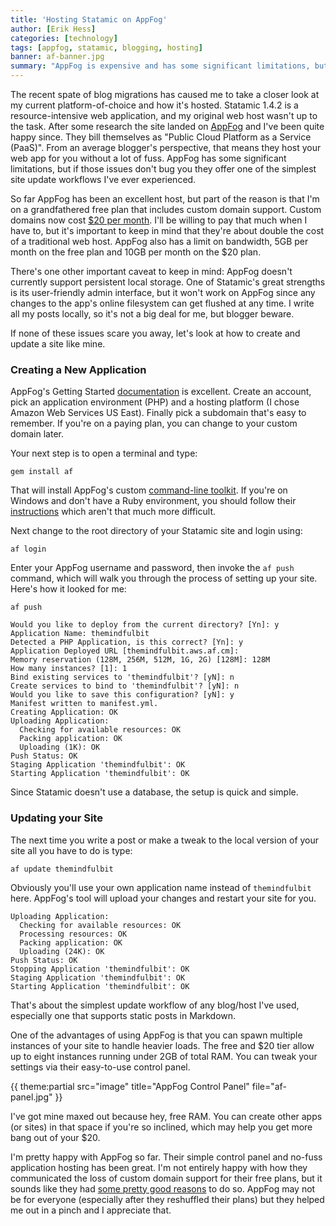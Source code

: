 ```yaml
---
title: 'Hosting Statamic on AppFog'
author: [Erik Hess]
categories: [technology]
tags: [appfog, statamic, blogging, hosting]
banner: af-banner.jpg
summary: "AppFog is expensive and has some significant limitations, but if that doesn't bug you they offer one of the simplest site update workflows I've ever experienced."
---
```


The recent spate of blog migrations has caused me to take a closer look at my current platform-of-choice and how it's hosted. Statamic 1.4.2 is a resource-intensive web application, and my original web host wasn't up to the task. After some research the site landed on [AppFog](https://www.appfog.com/) and I've been quite happy since. They bill themselves as "Public Cloud Platform as a Service (PaaS)". From an average blogger's perspective, that means they host your web app for you without a lot of fuss. AppFog has some significant limitations, but if those issues don't bug you they offer one of the simplest site update workflows I've ever experienced.

So far AppFog has been an excellent host, but part of the reason is that I'm on a grandfathered free plan that includes custom domain support. Custom domains now cost [$20 per month](https://www.appfog.com/pricing/). I'll be willing to pay that much when I have to, but it's important to keep in mind that they're about double the cost of a traditional web host. AppFog also has a limit on bandwidth, 5GB per month on the free plan and 10GB per month on the $20 plan.

<p class="has-pullquote" data-pullquote="AppFog offers one of the simplest site update workflows I've ever experienced.">There's one other important caveat to keep in mind: AppFog doesn't currently support persistent local storage. One of Statamic's great strengths is its user-friendly admin interface, but it won't work on AppFog since any changes to the app's online filesystem can get flushed at any time. I write all my posts locally, so it's not a big deal for me, but blogger beware.</p>

If none of these issues scare you away, let's look at how to create and update a site like mine.

### Creating a New Application

AppFog's Getting Started [documentation](https://docs.appfog.com/getting-started/jumpstarts) is excellent. Create an account, pick an application environment (PHP) and a hosting platform (I chose Amazon Web Services US East). Finally pick a subdomain that's easy to remember. If you're on a paying plan, you can change to your custom domain later.

Your next step is to open a terminal and type:

	gem install af

That will install AppFog's custom [command-line toolkit](https://docs.appfog.com/getting-started/af-cli). If you're on Windows and don't have a Ruby environment, you should follow their [instructions](https://docs.appfog.com/getting-started/af-cli) which aren't that much more difficult.

Next change to the root directory of your Statamic site and login using:

	af login

Enter your AppFog username and password, then invoke the `af push` command, which will walk you through the process of setting up your site. Here's how it looked for me:

	af push

	Would you like to deploy from the current directory? [Yn]: y
	Application Name: themindfulbit
	Detected a PHP Application, is this correct? [Yn]: y
	Application Deployed URL [themindfulbit.aws.af.cm]:
	Memory reservation (128M, 256M, 512M, 1G, 2G) [128M]: 128M
	How many instances? [1]: 1
	Bind existing services to 'themindfulbit'? [yN]: n
	Create services to bind to 'themindfulbit'? [yN]: n
	Would you like to save this configuration? [yN]: y
	Manifest written to manifest.yml.
	Creating Application: OK
	Uploading Application:
	  Checking for available resources: OK
	  Packing application: OK
	  Uploading (1K): OK
	Push Status: OK
	Staging Application 'themindfulbit': OK
	Starting Application 'themindfulbit': OK

Since Statamic doesn't use a database, the setup is quick and simple. 

### Updating your Site

The next time you write a post or make a tweak to the local version of your site all you have to do is type:

	af update themindfulbit

Obviously you'll use your own application name instead of `themindfulbit` here. AppFog's tool will upload your changes and restart your site for you.

	Uploading Application:
	  Checking for available resources: OK
	  Processing resources: OK
	  Packing application: OK
	  Uploading (24K): OK   
	Push Status: OK
	Stopping Application 'themindfulbit': OK
	Staging Application 'themindfulbit': OK                                         
	Starting Application 'themindfulbit': OK  

That's about the simplest update workflow of any blog/host I've used, especially one that supports static posts in Markdown.

One of the advantages of using AppFog is that you can spawn multiple instances of your site to handle heavier loads. The free and $20 tier allow up to eight instances running under 2GB of total RAM. You can tweak your settings via their easy-to-use control panel.

{{ theme:partial src="image" title="AppFog Control Panel" file="af-panel.jpg" }}

I've got mine maxed out because hey, free RAM. You can create other apps (or sites) in that space if you're so inclined, which may help you get more bang out of your $20.

I'm pretty happy with AppFog so far. Their simple control panel and no-fuss application hosting has been great. I'm not entirely happy with how they communicated the loss of custom domain support for their free plans, but it sounds like they had [some pretty good reasons](https://groups.google.com/forum/?fromgroups=#!topic/appfog-users/ryJqaUb01Pk) to do so. AppFog may not be for everyone (especially after they reshuffled their plans) but they helped me out in a pinch and I appreciate that.